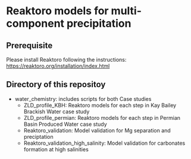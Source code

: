 # Reaktoro models for multi-component precipitation

## Prerequisite
Please install Reaktoro following the instructions:
https://reaktoro.org/installation/index.html


## Directory of this repositoy
- water_chemistry: includes scripts for both Case studies
  - ZLD_profile_KBH: Reaktoro models for each step in Kay Bailey Brackish Water case study
  - ZLD_profile_permian: Reaktoro models for each step in Permian Basin Produced Water case study
  - Reaktoro_validation: Model validation for Mg separation and preciptation
  - Reaktoro_validation_high_salinity: Model validation for carbonates formation at high salinities





